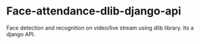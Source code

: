 # Face-attendance-dlib-django-api
Face detection and recognition on video/live stream using dlib library. Its a django API. 
